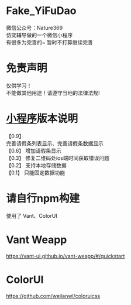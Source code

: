 # Fake_YiFuDao
微信公众号：Nature369   
仿奕辅导做的一个微信小程序   
有很多为完善的~ 暂时不打算继续完善   

# 免责声明   
仅供学习！   
不能做其他用途！请遵守当地的法律法规!


# [小程序](https://github.com/Eoyz369/Fake_YiFuDao/tree/main/Wechat_Mini_Program)版本说明  

【0.9】   
完善请假条列表显示、完善请假条数据显示   
【0.6】
增加请假条显示   
【0.3】
修复二维码处ios端时间获取错误问题  
【0.2】
支持本地存储数据  
【0.1】
只能固定数据功能

# 请自行npm构建
使用了 Vant、ColorUI
# Vant Weapp
https://vant-ui.github.io/vant-weapp/#/quickstart
# ColorUI
https://github.com/weilanwl/coloruicss


